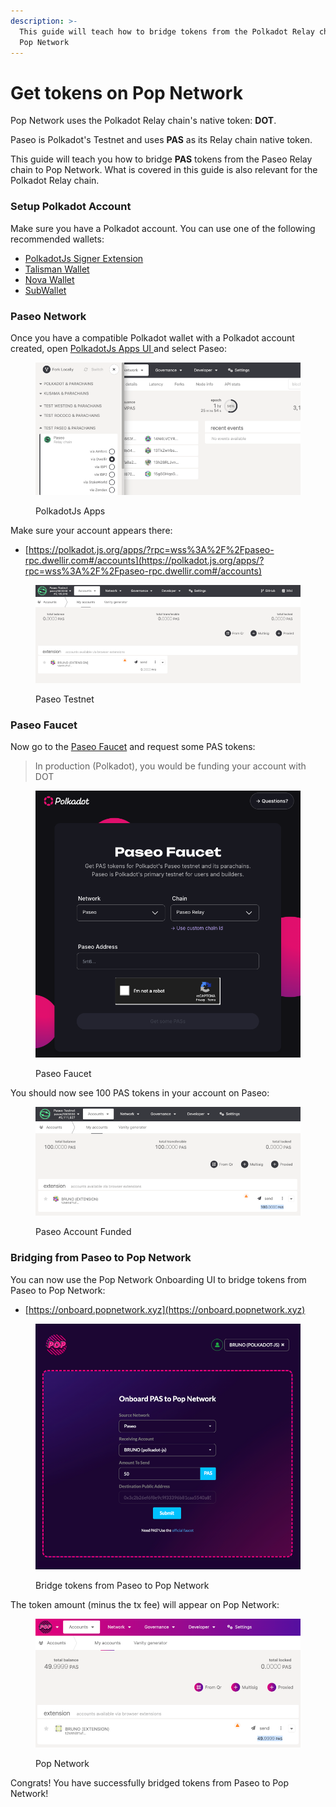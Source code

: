 ```yaml
---
description: >-
  This guide will teach how to bridge tokens from the Polkadot Relay chain to
  Pop Network
---
```


# Get tokens on Pop Network

Pop Network uses the Polkadot Relay chain's native token: **DOT**.&#x20;

Paseo is Polkadot's Testnet and uses **PAS** as its Relay chain native token.

This guide will teach you how to bridge **PAS** tokens from the Paseo Relay chain to Pop Network. What is covered in this guide is also relevant for the Polkadot Relay chain.

### Setup Polkadot Account <a href="#setup-polkadot-account" id="setup-polkadot-account"></a>

Make sure you have a Polkadot account. You can use one of the following recommended wallets:

* [PolkadotJs Signer Extension](https://polkadot.js.org/extension/)
* [Talisman Wallet](https://www.talisman.xyz/)
* [Nova Wallet](https://novawallet.io/)
* [SubWallet](https://www.subwallet.app/)

### Paseo Network <a href="#paseo-network" id="paseo-network"></a>

Once you have a compatible Polkadot wallet with a Polkadot account created, open [PolkadotJs Apps UI ](https://polkadot.js.org/apps)and select Paseo:

<figure><img src="../.gitbook/assets/image (1).png" alt=""><figcaption><p>PolkadotJs Apps</p></figcaption></figure>

Make sure your account appears there:

* [https://polkadot.js.org/apps/?rpc=wss%3A%2F%2Fpaseo-rpc.dwellir.com#/accounts](https://polkadot.js.org/apps/?rpc=wss%3A%2F%2Fpaseo-rpc.dwellir.com#/accounts)

<figure><img src="../.gitbook/assets/image (2).png" alt=""><figcaption><p>Paseo Testnet</p></figcaption></figure>

### Paseo Faucet <a href="#paseo-faucet" id="paseo-faucet"></a>

Now go to the [Paseo Faucet](https://faucet.polkadot.io/) and request some PAS tokens:

> In production (Polkadot), you would be funding your account with DOT

<figure><img src="../.gitbook/assets/image (3).png" alt="" width="563"><figcaption><p>Paseo Faucet</p></figcaption></figure>

You should now see 100 PAS tokens in your account on Paseo:

<figure><img src="../.gitbook/assets/image (4).png" alt=""><figcaption><p>Paseo Account Funded</p></figcaption></figure>

### Bridging from Paseo to Pop Network <a href="#bridging-from-paseo-to-pop-network" id="bridging-from-paseo-to-pop-network"></a>

You can now use the Pop Network Onboarding UI to bridge tokens from Paseo to Pop Network:

* [https://onboard.popnetwork.xyz](https://onboard.popnetwork.xyz)

<figure><img src="../.gitbook/assets/image (5).png" alt="" width="563"><figcaption><p>Bridge tokens from Paseo to Pop Network</p></figcaption></figure>

The token amount (minus the tx fee) will appear on Pop Network:

<figure><img src="../.gitbook/assets/image (6).png" alt=""><figcaption><p>Pop Network</p></figcaption></figure>

Congrats! You have successfully bridged tokens from Paseo to Pop Network!
